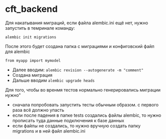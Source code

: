 # cft_backend

Для накатывания миграций, если файла alembic.ini ещё нет, нужно запустить в темринале команду:

```
alembic init migrations
```

После этого будет создана папка с миграциями и конфиговский файл для alembic

```
from myapp import mymodel
```

- Далее вводим: ```alembic revision --autogenerate -m "comment"```
- Создана миграция
- Дальше вводим ```alembic upgrade heads```

Для того, чтобы во вренмя тестов нормально генерировались миграции нужно"
- сначала попробовать запустить тесты обычным образом. с первого раза всё должно упасть
- если после падения в папке tests создались файлы alembic, то нужно прописать туда данные подключения к базе данных
- если файлы не создались, то нужно вручную создать папку migrations и в ней файл alembic.ini